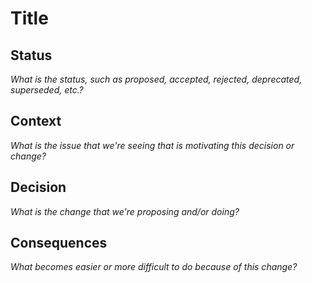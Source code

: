 # Title
## Status
_What is the status, such as proposed, accepted, rejected, deprecated, superseded, etc.?_

## Context
_What is the issue that we're seeing that is motivating this decision or change?_

## Decision
_What is the change that we're proposing and/or doing?_

## Consequences
_What becomes easier or more difficult to do because of this change?_